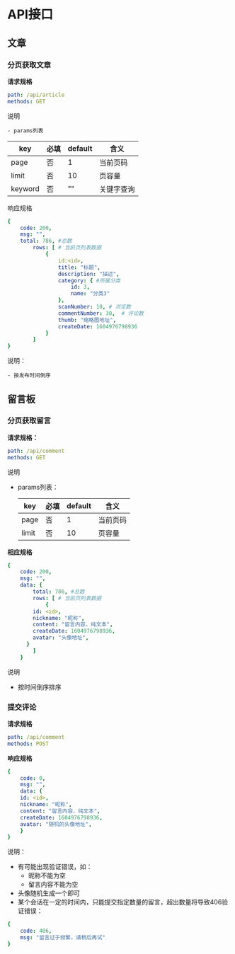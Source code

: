 # API接口

## 文章

### 分页获取文章

**请求规格**

```yaml
path: /api/article
methods: GET
```

说明

	- params列表

| key     | 必填 | default | 含义       |
| ------- | ---- | ------- | ---------- |
| page    | 否   | 1       | 当前页码   |
| limit   | 否   | 10      | 页容量     |
| keyword | 否   | ""      | 关键字查询 |

响应规格

```yaml
{
	code: 200,
	msg: "",
	total: 786, #总数
		rows: [ # 当前页列表数据
			{
				id:<id>,
				title: "标题",
				description: "描述",
				category: { #所属分类
					id: 3,
					name: "分类3"
				},
				scanNumber: 10,	# 浏览数
				commentNumber: 30,	# 评论数
				thumb: "缩略图地址",
				createDate: 1604976798936
			}
		]
}
```

说明：

	- 按发布时间倒序

## 留言板

### 分页获取留言

**请求规格：**

```yaml
path: /api/comment
methods: GET
```

说明

  - params列表：

    | key   | 必填 | default | 含义     |
    | ----- | ---- | ------- | -------- |
    | page  | 否   | 1       | 当前页码 |
    | limit | 否   | 10      | 页容量   |

**相应规格**

```yaml
{
	code: 200,
	msg: "",
	data: { 
		total: 786, #总数
		rows: [ # 当前页列表数据
			{
        id: <id>,
        nickname: "昵称",
        content: "留言内容，纯文本",
        createDate: 1604976798936,
        avatar: "头像地址",
      }
		]
	}
```

说明

- 按时间倒序排序



### 提交评论

**请求规格**

```yaml
path: /api/comment
methods: POST
```

**响应规格**

```yaml
{
	code: 0,
	msg: "",
	data: {
    id: <id>,
    nickname: "昵称",
    content: "留言内容，纯文本",
    createDate: 1604976798936,
    avatar: "随机的头像地址",
	}
}
```



说明：

 - 有可能出现验证错误，如：
   	- 昵称不能为空
   	- 留言内容不能为空
- 头像随机生成一个即可
- 某个会话在一定的时间内，只能提交指定数量的留言，超出数量将导致406验证错误：

```yaml
{
	code: 406,
	msg: "留言过于频繁，请稍后再试"
}
```

